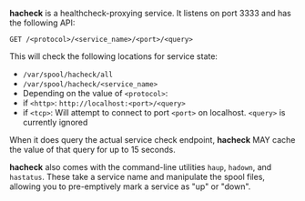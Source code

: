 **hacheck** is a healthcheck-proxying service. It listens on port 3333 and has the following API:

    GET /<protocol>/<service_name>/<port>/<query>

This will check the following locations for service state:

 * `/var/spool/hacheck/all`
 * `/var/spool/hacheck/<service_name>`
 * Depending on the value of `<protocol>`:
  * if `<http>`: `http://localhost:<port>/<query>`
  * if `<tcp>`: Will attempt to connect to port `<port>` on localhost. `<query>` is currently ignored

When it does query the actual service check endpoint, **hacheck** MAY cache the value of that query
for up to 15 seconds.

**hacheck** also comes with the command-line utilities `haup`, `hadown`, and `hastatus`. These take a service name
and manipulate the spool files, allowing you to pre-emptively mark a service as "up" or "down".
